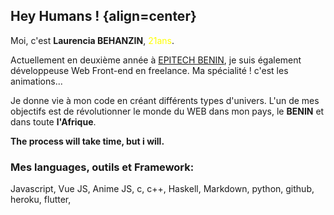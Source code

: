 ## Hey Humans ! {align=center} 

Moi, c'est **Laurencia BEHANZIN**, <font color="yellow">21ans</font>.

Actuellement en deuxième année à [EPITECH BENIN](https://www.epitech.bj), je suis également développeuse Web Front-end en freelance. Ma spécialité ! c'est les animations...

Je donne vie à mon code en créant différents types d'univers.
L'un de mes objectifs est de révolutionner le monde du WEB dans mon pays, le **BENIN** et dans toute **l'Afrique**.

**The process will take time, but i will.**

### Mes languages, outils et Framework:

Javascript, Vue JS, Anime JS, c, c++, Haskell, Markdown, python, github, heroku, flutter,